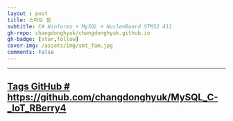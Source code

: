```yaml
---
layout : post
title: 스마트 팜
subtitle: C# Winforms + MySQL + NucleoBoard STM32 411
gh-repo: changdonghyuk/changdonghyuk.github.io
gh-badge: [star,follow]
cover-img: /assets/img/smt_fam.jpg
comments: False
---
```

---
[Tags GitHub # https://github.com/changdonghyuk/MySQL_C-_IoT_RBerry4 ](https://github.com/changdonghyuk/MySQL_C-_IoT_RBerry4)
---
